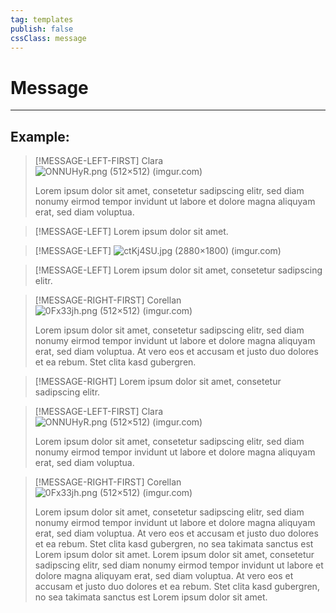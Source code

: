 ```yaml
---
tag: templates
publish: false
cssClass: message
---
```

# Message
--- 

## Example:

> [!MESSAGE-LEFT-FIRST] Clara
> ![ONNUHyR.png (512×512) (imgur.com)](https://i.imgur.com/ONNUHyR.png)
> 
> Lorem ipsum dolor sit amet, consetetur sadipscing elitr, sed diam nonumy eirmod tempor invidunt ut labore et dolore magna aliquyam erat, sed diam voluptua.

> [!MESSAGE-LEFT]
> Lorem ipsum dolor sit amet.

> [!MESSAGE-LEFT]
> ![ctKj4SU.jpg (2880×1800) (imgur.com)](https://i.imgur.com/ctKj4SU.jpg)

> [!MESSAGE-LEFT]
> Lorem ipsum dolor sit amet, consetetur sadipscing elitr.

> [!MESSAGE-RIGHT-FIRST] Corellan
> ![0Fx33jh.png (512×512) (imgur.com)](https://i.imgur.com/0Fx33jh.png)
> 
> Lorem ipsum dolor sit amet, consetetur sadipscing elitr, sed diam nonumy eirmod tempor invidunt ut labore et dolore magna aliquyam erat, sed diam voluptua. At vero eos et accusam et justo duo dolores et ea rebum. Stet clita kasd gubergren.

> [!MESSAGE-RIGHT]
> Lorem ipsum dolor sit amet, consetetur sadipscing elitr.

> [!MESSAGE-LEFT-FIRST] Clara
> ![ONNUHyR.png (512×512) (imgur.com)](https://i.imgur.com/ONNUHyR.png)
> 
> Lorem ipsum dolor sit amet, consetetur sadipscing elitr, sed diam nonumy eirmod tempor invidunt ut labore et dolore magna aliquyam erat, sed diam voluptua.

> [!MESSAGE-RIGHT-FIRST] Corellan
> ![0Fx33jh.png (512×512) (imgur.com)](https://i.imgur.com/0Fx33jh.png)
> 
> Lorem ipsum dolor sit amet, consetetur sadipscing elitr, sed diam nonumy eirmod tempor invidunt ut labore et dolore magna aliquyam erat, sed diam voluptua. At vero eos et accusam et justo duo dolores et ea rebum. Stet clita kasd gubergren, no sea takimata sanctus est Lorem ipsum dolor sit amet. Lorem ipsum dolor sit amet, consetetur sadipscing elitr, sed diam nonumy eirmod tempor invidunt ut labore et dolore magna aliquyam erat, sed diam voluptua. At vero eos et accusam et justo duo dolores et ea rebum. Stet clita kasd gubergren, no sea takimata sanctus est Lorem ipsum dolor sit amet.
